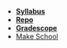 <!-- _navbar.md -->

*  **[Syllabus](README.md)**
*  **[Repo](https://make.sc/mob1.1-repo)**
*  **[Gradescope](https://www.gradescope.com)**
* [Make School](https://www.makeschool.com)
